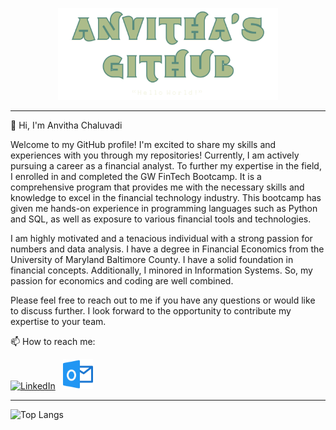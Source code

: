 <p align="center">
<img src = Images/github.png width =70% height 30%=/>
</p>

---
👋 Hi, I'm Anvitha Chaluvadi

Welcome to my GitHub profile! I'm excited to share my skills and experiences with you through my repositories! Currently, I am actively pursuing a career as a financial analyst. To further my expertise in the field, I enrolled in and completed the GW FinTech Bootcamp. It is a comprehensive program that provides me with the necessary skills and knowledge to excel in the financial technology industry. This bootcamp has given me hands-on experience in programming languages such as Python and SQL, as well as exposure to various financial tools and technologies.

I am highly motivated and a tenacious individual with a strong passion for numbers and data analysis. I have a degree in Financial Economics from the University of Maryland Baltimore County. I have a solid foundation in financial concepts. Additionally, I minored in Information Systems. So, my passion for economics and coding are well combined.

Please feel free to reach out to me if you have any questions or would like to discuss further. I look forward to the opportunity to contribute my expertise to your team.

📫 How to reach me: 
    
<a href="https://www.linkedin.com/in/anvitha-chaluvadi-44b08b239/">
<img alt="LinkedIn" title="LinkedIn" height="48" width="48" src="https://cdn.simpleicons.org/linkedin"></a> ‎ ‎ <a href= "mailto:canvitha@hotmail.com">
<img alt="Outlook" title="Outlook" height="48" width="48" src="Images/outlook.png"></a>
    




<!---
AnvithaChaluvadi/AnvithaChaluvadi is a ✨ special ✨ repository because its `README.md` (this file) appears on your GitHub profile.
You can click the Preview link to take a look at your changes.
--->
--- 

![Top Langs](https://github-readme-stats.vercel.app/api/top-langs/?username=anvithachaluvadi&langs_count=8&theme=gruvbox)

<!---
Outlook icons created by Pixel perfect - Flaticon</a>
--->

